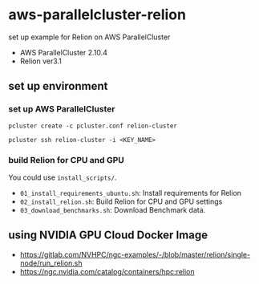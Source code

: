 # aws-parallelcluster-relion

set up example for Relion on AWS ParallelCluster

- AWS ParallelCluster 2.10.4
- Relion ver3.1

## set up environment

### set up AWS ParallelCluster

```
pcluster create -c pcluster.conf relion-cluster
```

```
pcluster ssh relion-cluster -i <KEY_NAME>
```

### build Relion for CPU and GPU

You could use `install_scripts/`.

- `01_install_requirements_ubuntu.sh`: Install requirements for Relion
- `02_install_relion.sh`: Build Relion for CPU and GPU settings
- `03_download_benchmarks.sh`: Download Benchmark data.


## using NVIDIA GPU Cloud Docker Image

- https://gitlab.com/NVHPC/ngc-examples/-/blob/master/relion/single-node/run_relion.sh
- https://ngc.nvidia.com/catalog/containers/hpc:relion

